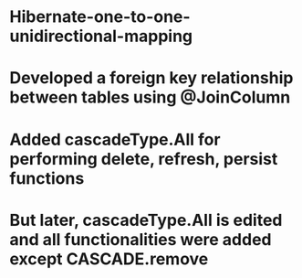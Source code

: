 # Hibernate-one-to-one-unidirectional-mapping

# Developed a foreign key relationship between tables using @JoinColumn
# Added cascadeType.All for performing delete, refresh, persist functions
# But later, cascadeType.All is edited and all functionalities were added except CASCADE.remove
